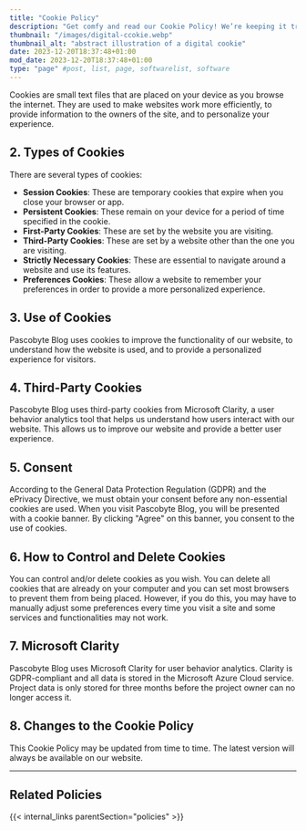```yaml
---
title: "Cookie Policy"
description: "Get comfy and read our Cookie Policy! We’re keeping it transparent and simple, explaining how we use cookies on Pascobyte Blog to enhance your browsing experience."
thumbnail: "/images/digital-ccokie.webp"
thumbnail_alt: "abstract illustration of a digital cookie"
date: 2023-12-20T18:37:48+01:00
mod_date: 2023-12-20T18:37:48+01:00
type: "page" #post, list, page, softwarelist, software
---
```


Cookies are small text files that are placed on your device as you browse the internet. They are used to make websites work more efficiently, to provide information to the owners of the site, and to personalize your experience.

## 2. Types of Cookies

There are several types of cookies:

- **Session Cookies**: These are temporary cookies that expire when you close your browser or app.
- **Persistent Cookies**: These remain on your device for a period of time specified in the cookie.
- **First-Party Cookies**: These are set by the website you are visiting.
- **Third-Party Cookies**: These are set by a website other than the one you are visiting.
- **Strictly Necessary Cookies**: These are essential to navigate around a website and use its features.
- **Preferences Cookies**: These allow a website to remember your preferences in order to provide a more personalized experience.

## 3. Use of Cookies

Pascobyte Blog uses cookies to improve the functionality of our website, to understand how the website is used, and to provide a personalized experience for visitors.

## 4. Third-Party Cookies

Pascobyte Blog uses third-party cookies from Microsoft Clarity, a user behavior analytics tool that helps us understand how users interact with our website. This allows us to improve our website and provide a better user experience.

## 5. Consent

According to the General Data Protection Regulation (GDPR) and the ePrivacy Directive, we must obtain your consent before any non-essential cookies are used. When you visit Pascobyte Blog, you will be presented with a cookie banner. By clicking "Agree" on this banner, you consent to the use of cookies.

## 6. How to Control and Delete Cookies

You can control and/or delete cookies as you wish. You can delete all cookies that are already on your computer and you can set most browsers to prevent them from being placed. However, if you do this, you may have to manually adjust some preferences every time you visit a site and some services and functionalities may not work.

## 7. Microsoft Clarity

Pascobyte Blog uses Microsoft Clarity for user behavior analytics. Clarity is GDPR-compliant and all data is stored in the Microsoft Azure Cloud service. Project data is only stored for three months before the project owner can no longer access it.

## 8. Changes to the Cookie Policy

This Cookie Policy may be updated from time to time. The latest version will always be available on our website.


***
## Related Policies

{{< internal_links parentSection="policies" >}}
